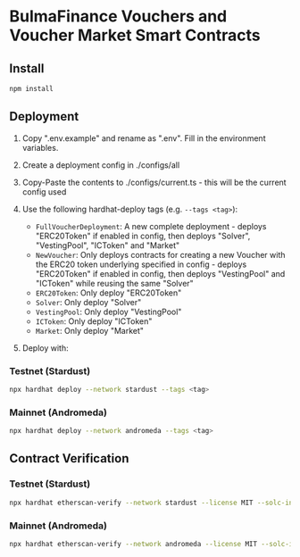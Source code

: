 # BulmaFinance Vouchers and Voucher Market Smart Contracts
## Install

```bash
npm install
```

## Deployment
1. Copy ".env.example" and rename as ".env". Fill in the environment variables. 
2. Create a deployment config in ./configs/all
3. Copy-Paste the contents to ./configs/current.ts - this will be the current config used
4. Use the following hardhat-deploy tags (e.g. ```--tags <tag>```):
    - ```FullVoucherDeployment```: A new complete deployment - deploys "ERC20Token" if enabled in config, then deploys "Solver", "VestingPool", "ICToken" and "Market"
    - ```NewVoucher```: Only deploys contracts for creating a new Voucher with the ERC20 token underlying specified in config - deploys "ERC20Token" if enabled in config, then deploys "VestingPool" and "ICToken" while reusing the same "Solver"
    - ```ERC20Token```: Only deploy "ERC20Token"
    - ```Solver```: Only deploy "Solver"
    - ```VestingPool```: Only deploy "VestingPool" 
    - ```ICToken```: Only deploy "ICToken" 
    - ```Market```: Only deploy "Market"

4. Deploy with: 
### Testnet (Stardust)
```bash
npx hardhat deploy --network stardust --tags <tag>
```

### Mainnet (Andromeda)
```bash
npx hardhat deploy --network andromeda --tags <tag>
```

## Contract Verification
### Testnet (Stardust)
```bash
npx hardhat etherscan-verify --network stardust --license MIT --solc-input
```

### Mainnet (Andromeda)
```bash
npx hardhat etherscan-verify --network andromeda --license MIT --solc-input
```
